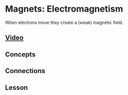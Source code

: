 # Magnets: Electromagnetism
When electrons move they create a (weak) magnetic field.

## [Video](https://vimeo.com/1000810115)

## Concepts

## Connections

## Lesson
